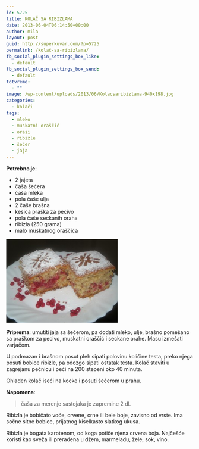 ```yaml
---
id: 5725
title: KOLAČ SA RIBIZLAMA
date: 2013-06-04T06:14:50+00:00
author: mila
layout: post
guid: http://superkuvar.com/?p=5725
permalink: /kolač-sa-ribizlama/
fb_social_plugin_settings_box_like:
  - default
fb_social_plugin_settings_box_send:
  - default
totvreme:
  - ""
image: /wp-content/uploads/2013/06/Kolacsaribizlama-940x198.jpg
categories:
  - kolači
tags:
  - mleko
  - muskatni oraščić
  - orasi
  - ribizle
  - šećer
  - jaja
---
```

**Potrebno je**:

  * 2 jajeta
  * čaša šećera
  * čaša mleka
  * pola čaše ulja
  * 2 čaše brašna
  * kesica praška za pecivo
  * pola čaše seckanih oraha
  * ribizla (250 grama)
  * malo muskatnog oraščića

<img class="alignnone size-medium wp-image-5726" src="/wp-content/uploads/2013/06/Kolacsaribizlama-300x225.jpg" alt="Kolacsaribizlama" width="300" height="225" /> 

**Priprema**: umutiti jaja sa šećerom, pa dodati mleko, ulje, brašno pomešano sa praškom za pecivo, muskatni oraščić i seckane orahe. Masu izmešati varjačom.

U podmazan i brašnom posut pleh sipati polovinu količine testa, preko njega posuti bobice ribizle, pa odozgo sipati ostatak testa. Kolač staviti u zagrejanu pećnicu i peći na 200 stepeni oko 40 minuta.

Ohlađen kolač iseći na kocke i posuti šećerom u prahu.

**Napomena**: 
> čaša za merenje sastojaka je zapremine 2 dl.

Ribizla je bobičato voće, crvene, crne ili bele boje, zavisno od vrste. Ima sočne sitne bobice, prijatnog kiselkasto slatkog ukusa.

Ribizla je bogata karotenom, od koga potiče njena crvena boja. Najčešće koristi kao sveža ili prerađena u džem, marmeladu, žele, sok, vino.